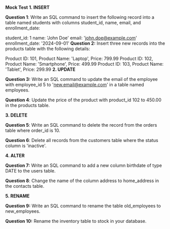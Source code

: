 **Mock Test**
**1. INSERT**

**Question 1**: Write an SQL command to insert the following record into a table named students with columns student_id, name, email, and enrollment_date:

student_id: 1
name: 'John Doe'
email: 'john.doe@example.com'
enrollment_date: '2024-09-01'
**Question 2:** Insert three new records into the products table with the following details:

Product ID: 101, Product Name: 'Laptop', Price: 799.99
Product ID: 102, Product Name: 'Smartphone', Price: 499.99
Product ID: 103, Product Name: 'Tablet', Price: 299.99
**2. UPDATE**

**Question 3:** Write an SQL command to update the email of the employee with employee_id 5 to 'new.email@example.com' in a table named employees.

**Question 4**: Update the price of the product with product_id 102 to 450.00 in the products table.

**3. DELETE**

**Question 5**: Write an SQL command to delete the record from the orders table where order_id is 10.

**Question 6**: Delete all records from the customers table where the status column is 'inactive'.

**4. ALTER**

**Question 7:** Write an SQL command to add a new column birthdate of type DATE to the users table.

**Question 8**: Change the name of the column address to home_address in the contacts table.

**5. RENAME**

**Question 9:** Write an SQL command to rename the table old_employees to new_employees.

**Question 10:** Rename the inventory table to stock in your database.
